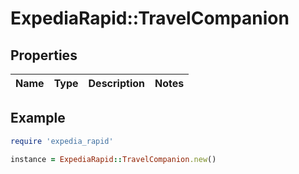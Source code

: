 # ExpediaRapid::TravelCompanion

## Properties

| Name | Type | Description | Notes |
| ---- | ---- | ----------- | ----- |

## Example

```ruby
require 'expedia_rapid'

instance = ExpediaRapid::TravelCompanion.new()
```


